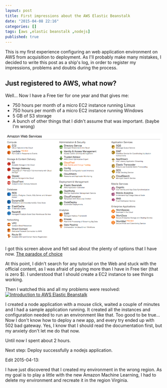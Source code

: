 ```yaml
---
layout: post
title: First impressions about the AWS Elastic Beanstalk
date: "2015-04-08 22:16"
categories: []
tags: [aws ,elastic beanstalk ,nodejs]
published: true
---
```


This is my first experience configuring an web application environment on AWS from acquisition to deployment. As I'll probably make many mistakes, I decided to write this post as a ship's log, in order to register my impressions, problems and doubts during the process.  

## Just registered to AWS, what now?

Well... Now I have a Free tier for one year and that gives me:
- 750 hours per month of a micro EC2 instance running Linux
- 750 hours per month of a micro EC2 instance running Windows
- 5 GB of S3 storage
- A bunch of other things that I didn't assume that was important. (baybe I'm wrong)

![AWS Options](/images/2015/04/aws_options.png)

I got this screen above and felt sad about the plenty of options that I have now. [The paradox of choice](http://www.ted.com/talks/barry_schwartz_on_the_paradox_of_choice?language=en)

At this point, I didn't search for any tutorial on the Web and stuck with the official content, as I was afraid of paying more than I have in Free tier (that is zero $). I understood that I should create a EC2 instance to see things working.

Then I watched this and all my problems were resolved:
[![Introduction to AWS Elastic Beanstalk](http://img.youtube.com/vi/dvmssHHBnII/0.jpg)](https://www.youtube.com/watch?v=dvmssHHBnII)

I created a node application with a mouse click, waited a couple of minutes and I had a sample application running. It created all the instances and configuration needed to run an environment like that.
Too good to be true... Now I don't know how to deploy a new app, and every try ended up with 502 bad gateway. Yes, I know that I should read the documentation first, but my anxiety don't let me do that now.

Until now I spent about 2 hours.

Next step: Deploy successfully a nodejs application.

Edit 2015-04-13:

I have just discovered that I created my environment in the wrong region. As my goal is to play a little with the new Amazon Machine Learning, I had to delete my environment and recreate it in the region Virginia.
